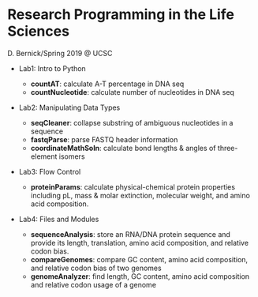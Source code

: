 # Research Programming in the Life Sciences
D. Bernick/Spring 2019 @ UCSC

* Lab1: Intro to Python
  * **countAT**: calculate A-T percentage in DNA seq
  * **countNucleotide**: calculate number of nucleotides in DNA seq

* Lab2: Manipulating Data Types 
  * **seqCleaner**: collapse substring of ambiguous nucleotides in a sequence
  * **fastqParse**: parse FASTQ header information
  * **coordinateMathSoln**: calculate bond lengths & angles 
  of three-element isomers
  
* Lab3: Flow Control
  * **proteinParams**: calculate physical-chemical protein properties 
  including pL, mass & molar extinction, molecular weight, and amino
  acid composition.

* Lab4: Files and Modules
  * **sequenceAnalysis**: store an RNA/DNA protein sequence and provide its length, translation, 
  amino acid composition, and relative codon bias.
   * **compareGenomes**: compare GC content, amino acid composition, and relative codon bias
   of two genomes 
   * **genomeAnalyzer**: find length, GC content, amino acid composition and relative codon usage
   of a genome
   
